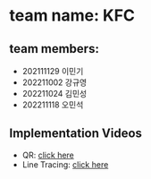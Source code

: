 # team name: KFC

## team members:
- 202111129 이민기
- 202211002 강규영
- 202211024 김민성
- 202211118 오민석

## Implementation Videos
- QR: [click here](https://drive.google.com/file/d/1sqQAi4iN06e4OQivM4G9LwYIPaUBN4Tp/view?usp=share_link)
- Line Tracing: [click here](https://drive.google.com/file/d/1sdmmKJC5Z-RQlneCjPx72zcV5Y3oIbxF/view?usp=share_link)